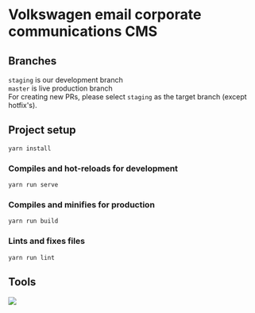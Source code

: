 # Volkswagen email corporate communications CMS

## Branches

`staging` is our development branch  
`master` is live production branch  
For creating new PRs, please select `staging` as the target branch (except hotfix's).

## Project setup
```
yarn install
```

### Compiles and hot-reloads for development
```
yarn run serve
```

### Compiles and minifies for production
```
yarn run build
```

### Lints and fixes files
```
yarn run lint
```

## Tools

[<img src="https://raw.githubusercontent.com/whynotearth/shinta-mani-wild/master/src/assets/img/browserstack-logo.png">](https://browserstack.com)
